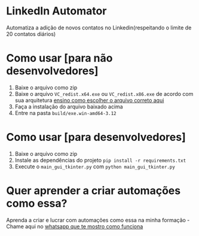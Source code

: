# LinkedIn Automator
Automatiza a adição de novos contatos no Linkedin(respeitando o limite de 20 contatos diários)

# Como usar [para não desenvolvedores]
1. Baixe o arquivo como zip
2. Baixe o arquivo `VC_redist.x64.exe` ou `VC_redist.x86.exe` de acordo com sua arquitetura [ensino como escolher o arquivo correto aqui](https://youtu.be/bXYhiikehYI?t=1065)
3. Faça a instalação do arquivo baixado acima 
4. Entre na pasta `build/exe.win-amd64-3.12` 

# Como usar [para desenvolvedores]
1. Baixe o arquivo como zip
2. Instale as dependências do projeto `pip install -r requirements.txt`
3. Execute o `main_gui_tkinter.py` com `python main_gui_tkinter.py`

# Quer aprender a criar automações como essa?
Aprenda a criar e lucrar com automações como essa na minha formação - Chame aqui no [whatsapp que te mostro como funciona](https://link.devaprender.com/FalarComEquipe)

